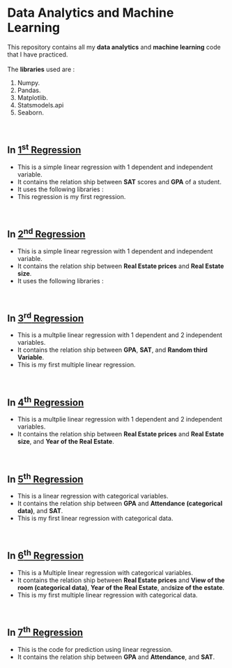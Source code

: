 # Data Analytics and Machine Learning
This repository contains all my <b>data analytics</b> and <b>machine learning</b> code that I have practiced.
<br><br>
The <b>libraries</b> used are :
<ol>
    <li>Numpy.</li>
    <li>Pandas.</li>
    <li>Matplotlib.</li>
    <li>Statsmodels.api</li>
    <li>Seaborn.</li>
</ol>
<br>
<h2> In <a href="https://github.com/AryaLaddha/data_analytics/tree/main/firstRegression">1<sup>st</sup> Regression</a> </h2>
<ul>
    <li>This is a simple linear regression with 1 dependent and independent variable.</li>
    <li>It contains the relation ship between <b>SAT</b> scores and <b>GPA</b> of a student.</li>
    <li>It uses the following libraries : </li>
    <li>This regression is my first regression.</li>
</ul>
<br>
<h2> In <a href="https://github.com/AryaLaddha/data_analytics/tree/main/secondRegression">2<sup>nd</sup> Regression</a> </h2>
<ul>
    <li>This is a simple linear regression with 1 dependent and independent variable.</li>
    <li>It contains the relation ship between <b>Real Estate prices</b> and <b>Real Estate size</b>.</li>
    <li>It uses the following libraries : </li>
</ul>
<br>
<h2> In <a href="https://github.com/AryaLaddha/data_analytics/tree/main/thirdRegression">3<sup>rd</sup> Regression</a> </h2>
<ul>
    <li>This is a multplie linear regression with 1 dependent and 2 independent variables.</li>
    <li>It contains the relation ship between <b>GPA</b>, <b>SAT</b>, and <b>Random third Variable</b>.</li>
    <li>This is my first multiple linear regression.</li>
</ul>
<br>
<h2> In <a href="https://github.com/AryaLaddha/data_analytics/tree/main/fourthRegression">4<sup>th</sup> Regression</a> </h2>
<ul>
    <li>This is a multplie linear regression with 1 dependent and 2 independent variables.</li>
    <li>It contains the relation ship between <b>Real Estate prices</b> and <b>Real Estate size</b>, and <b>Year of the Real Estate</b>.</li>
</ul>
<br>
<h2> In <a href="https://github.com/AryaLaddha/data_analytics/tree/main/fifthRegression">5<sup>th</sup> Regression</a> </h2>
<ul>
    <li>This is a linear regression with categorical variables.</li>
    <li>It contains the relation ship between <b>GPA</b> and <b>Attendance (categorical data)</b>, and <b>SAT</b>.</li>
    <li>This is my first linear regression with categorical data.</li>
</ul>
<br>
<h2> In <a href="https://github.com/AryaLaddha/data_analytics/tree/main/sixthRegression">6<sup>th</sup> Regression</a> </h2>
<ul>
    <li>This is a Multiple linear regression with categorical variables.</li>
    <li>It contains the relation ship between <b>Real Estate prices</b> and <b>View of the room (categorical data)</b>, <b>Year of the Real Estate</b>, and<b>size of the estate</b>.</li>
    <li>This is my first multiple linear regression with categorical data.</li>
</ul>
<br>
<h2> In <a href="https://github.com/AryaLaddha/data_analytics/tree/main/seventhRegression">7<sup>th</sup> Regression</a> </h2>
<ul>
    <li>This is the code for prediction using linear regression.</li>
    <li>It contains the relation ship between <b>GPA</b> and <b>Attendance</b>, and <b>SAT</b>.</li>
</ul>

